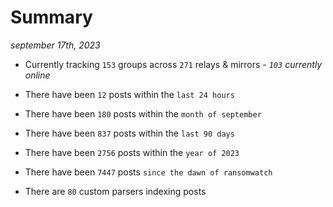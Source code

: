 
# Summary
_september 17th, 2023_

- Currently tracking `153` groups across `271` relays & mirrors - _`103` currently online_

- There have been `12` posts within the `last 24 hours`

- There have been `180` posts within the `month of september`

- There have been `837` posts within the `last 90 days`

- There have been `2756` posts within the `year of 2023`

- There have been `7447` posts `since the dawn of ransomwatch`

- There are `80` custom parsers indexing posts

